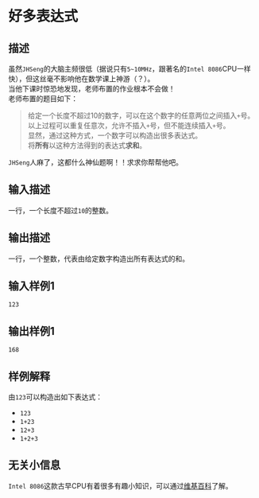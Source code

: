 # 好多表达式
## 描述

虽然`JHSeng`的大脑主频很低（据说只有`5~10MHz`，跟著名的`Intel 8086`CPU一样快），但这丝毫不影响他在数学课上神游（？）。  
当他下课时惊恐地发现，老师布置的作业根本不会做！  
老师布置的题目如下：  

> 给定一个长度不超过10的数字，可以在这个数字的任意两位之间插入`+`号。  
> 以上过程可以重复任意次，允许不插入`+`号，但不能连续插入`+`号。  
> 显然，通过这种方式，一个数字可以构造出很多表达式。  
> 将**所有**以这种方法得到的表达式**求和**。  

`JHSeng`人麻了，这都什么神仙题啊！！求求你帮帮他吧。

## 输入描述
一行，一个长度不超过`10`的整数。

## 输出描述
一行，一个整数，代表由给定数字构造出所有表达式的和。

## 输入样例1
```
123
```
## 输出样例1
```
168
```

## 样例解释
由`123`可以构造出如下表达式：  

- `123`
- `1+23`
- `12+3`
- `1+2+3`

## 无关小信息
`Intel 8086`这款古早CPU有着很多有趣小知识，可以通过[维基百科](https://en.wikipedia.org/wiki/Intel_8086)了解。